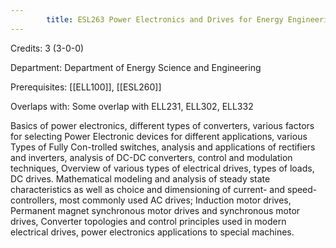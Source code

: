 ```yaml
---
        title: ESL263 Power Electronics and Drives for Energy Engineering
---
```

Credits: 3 (3-0-0)

Department: Department of Energy Science and Engineering

Prerequisites: [[ELL100]], [[ESL260]]

Overlaps with: Some overlap with ELL231, ELL302, ELL332

Basics of power electronics, different types of converters, various factors for selecting Power Electronic devices for different applications, various Types of Fully Con-trolled switches, analysis and applications of rectifiers and inverters, analysis of DC-DC converters, control and modulation techniques, Overview of various types of electrical drives, types of loads, DC drives. Mathematical modeling and analysis of steady state characteristics as well as choice and dimensioning of current- and speed-controllers, most commonly used AC drives; Induction motor drives, Permanent magnet synchronous motor drives and synchronous motor drives, Converter topologies and control principles used in modern electrical drives, power electronics applications to special machines.